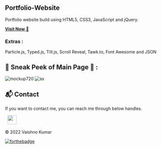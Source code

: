 ## Portfolio-Website
Portfolio website build using HTML5, CSS3, JavaScript and jQuery.

<a href="https://vaishnokmr.github.io/my-portfolio.github.io/" target="_blank">**Visit Now** 🚀</a>


### Extras : 
Particle.js, Typed.js, Tilt.js, Scroll Reveal, Tawk.to, Font Awesome and JSON

## 📌 Sneak Peek of Main Page 🙈 :
![mockup720]([https://user-images.githubusercontent.com/64949957/124947013-1f682080-e02d-11eb-977e-df3bbd4fa838.png](https://raw.githubusercontent.com/Vaishnokmr/my-portfolio.github.io/main/main.PNG))
![ss]([https://user-images.githubusercontent.com/64949957/159113640-d92665a8-f614-42b3-8456-66b97fc2e651.png](https://raw.githubusercontent.com/Vaishnokmr/my-portfolio.github.io/main/Capture.PNG))


<h2>📬 Contact</h2>


If you want to contact me, you can reach me through below handles.

&nbsp;&nbsp;<a href="https://www.linkedin.com/in/vaishno-kumar/"><img src="https://www.felberpr.com/wp-content/uploads/linkedin-logo.png" width="30"></img></a>

© 2022 Vaishno Kumar


[![forthebadge](https://forthebadge.com/images/badges/built-with-love.svg)](https://forthebadge.com)
